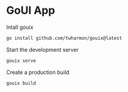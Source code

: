 # GoUI App

Intall gouix
```sh
go install github.com/twharmon/gouix@latest
```

Start the development server
```sh
gouix serve
```

Create a production build
```sh
gouix build
```
